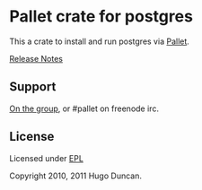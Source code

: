 # Pallet crate for postgres

This a crate to install and run postgres via [Pallet](http://pallet.github.com/pallet).

[Release Notes](https://github.com/pallet/postgres-crate/blob/master/ReleaseNotes.md)

## Support

[On the group](http://groups.google.com/group/pallet-clj), or #pallet on freenode irc.

## License

Licensed under [EPL](http://www.eclipse.org/legal/epl-v10.html)

Copyright 2010, 2011 Hugo Duncan.
